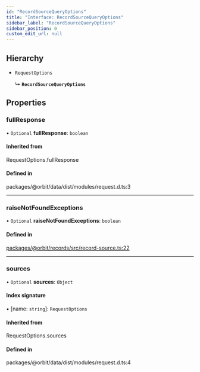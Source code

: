 ```yaml
---
id: "RecordSourceQueryOptions"
title: "Interface: RecordSourceQueryOptions"
sidebar_label: "RecordSourceQueryOptions"
sidebar_position: 0
custom_edit_url: null
---
```


## Hierarchy

- `RequestOptions`

  ↳ **`RecordSourceQueryOptions`**

## Properties

### fullResponse

• `Optional` **fullResponse**: `boolean`

#### Inherited from

RequestOptions.fullResponse

#### Defined in

packages/@orbit/data/dist/modules/request.d.ts:3

___

### raiseNotFoundExceptions

• `Optional` **raiseNotFoundExceptions**: `boolean`

#### Defined in

[packages/@orbit/records/src/record-source.ts:22](https://github.com/orbitjs/orbit/blob/6e0cbd41/packages/@orbit/records/src/record-source.ts#L22)

___

### sources

• `Optional` **sources**: `Object`

#### Index signature

▪ [name: `string`]: `RequestOptions`

#### Inherited from

RequestOptions.sources

#### Defined in

packages/@orbit/data/dist/modules/request.d.ts:4
